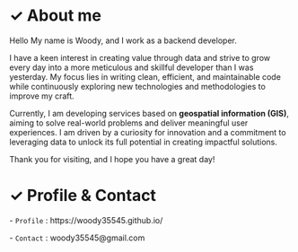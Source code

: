 # ✓ About me

<!--
[![Hits](https://hits.seeyoufarm.com/api/count/incr/badge.svg?url=https%3A%2F%2Fgithub.com%2Fwoody35545%2Fhit-counter&count_bg=%2379C83D&title_bg=%23555555&icon=&icon_color=%23E7E7E7&title=hits&edge_flat=false)](https://hits.seeyoufarm.com)
<img align = 'right' src="http://mazassumnida.wtf/api/v2/generate_badge?boj=woody35545"></img>  
-->
<!--
[![Typing SVG](https://readme-typing-svg.demolab.com?font=Anonymous+Pro&weight=300&size=18&duration=1000&color=000000&background=FFFFFF&vCenter=true&multiline=true&width=435&height=115&lines=.%2Finfo+;%E2%94%94%E2%94%80%3E+name%3A+woody;%E2%94%94%E2%94%80%3E+contact%3A+woody35545%40gmail.com;%E2%94%94%E2%94%80%3E+blog%3A+velog.io%2F%40woody35545)](https://git.io/typing-svg)
-->

Hello
My name is Woody, and I work as a backend developer.

I have a keen interest in creating value through data and strive to grow every day into a more meticulous and skillful developer than I was yesterday. My focus lies in writing clean, efficient, and maintainable code while continuously exploring new technologies and methodologies to improve my craft.

Currently, I am developing services based on **geospatial information (GIS)**, aiming to solve real-world problems and deliver meaningful user experiences. I am driven by a curiosity for innovation and a commitment to leveraging data to unlock its full potential in creating impactful solutions.  

Thank you for visiting, and I hope you have a great day!

<!--
<p align="left">- 👋 Hi, I’m Woody. </p>  
-->

# ✓ Profile & Contact
<p align="left">- <code>Profile</code> : https://woody35545.github.io/ </p>
<p align="left">- <code>Contact</code> : woody35545@gmail.com  </p>  

<!--<p align="left">- <code>Blog</code> : https://velog.io/@woody35545 </p>  
-->

<!--
<br><br>
## 📌 Stacks
<img src="https://img.shields.io/badge/JAVA-007396?style=for-the-badge&logo=java&logoColor=white"> 

<img src="https://img.shields.io/badge/Spring-6DB33F?style=for-the-badge&logo=Spring&logoColor=white"> <img src="https://img.shields.io/badge/Spring Boot-6DB33F?style=for-the-badge&logo=Spring Boot&logoColor=yellow"> <img src="https://img.shields.io/badge/Spring Security-6DB33F?style=for-the-badge&logo=Spring Security&logoColor=white"> <img src="https://img.shields.io/badge/Spring Data JPA-6DB33F?style=for-the-badge&logo=Spring JPA&logoColor=white">

<img src="https://img.shields.io/badge/MySQL-4479A1?style=for-the-badge&logo=MySQL&logoColor=white">
<br>  
-->

<!--
## Languages

<img align = 'right' src="https://github-readme-stats.vercel.app/api/top-langs/?username=woody35545&layout=compact&theme=tokyonight"></img>  
<p align="left">- 👀 Laguages: C, Java, Python.. </p>
<br><br><br><br><br>
-->

<!--
## About github works

<img align = 'right' src="https://github-readme-stats.vercel.app/api?username=woody35545&show_icons=true&theme=vision-friendly-dark"></img>  
<br>  
<br>  
<br>  
<br>    

## Just for fun
<a href="https://opgc.me/#/users/woody35545" target="_blank"><img align = 'right' src="https://api.opgc.me/githubs/users/woody35545/tag/?border=normal" /></a>  
-->  
<!--
## Just for fun

[![Solved.ac
프로필](http://mazassumnida.wtf/api/v2/generate_badge?boj=woody35545)](https://solved.ac/woody35545)
<br><br><br><br><br>
-->


<!--
## Contributions

![](./profile-3d-contrib/profile-green-animate.svg)
-->

